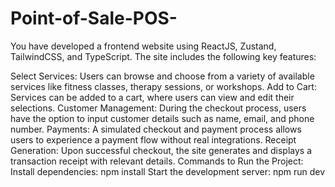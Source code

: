 # Point-of-Sale-POS-
You have developed a frontend website using ReactJS, Zustand, TailwindCSS, and TypeScript. The site includes the following key features:

Select Services: Users can browse and choose from a variety of available services like fitness classes, therapy sessions, or workshops.
Add to Cart: Services can be added to a cart, where users can view and edit their selections.
Customer Management: During the checkout process, users have the option to input customer details such as name, email, and phone number.
Payments: A simulated checkout and payment process allows users to experience a payment flow without real integrations.
Receipt Generation: Upon successful checkout, the site generates and displays a transaction receipt with relevant details.
Commands to Run the Project:
Install dependencies: npm install
Start the development server: npm run dev
